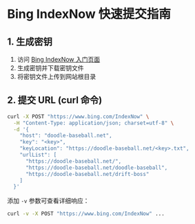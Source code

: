 # Bing IndexNow 快速提交指南

## 1. 生成密钥

1. 访问 [Bing IndexNow 入门页面](https://www.bing.com/indexnow/getstarted#)
2. 生成密钥并下载密钥文件
3. 将密钥文件上传到网站根目录

## 2. 提交 URL (curl 命令)

```bash
curl -X POST "https://www.bing.com/IndexNow" \
  -H "Content-Type: application/json; charset=utf-8" \
  -d '{
    "host": "doodle-baseball.net",
    "key": "<key>",
    "keyLocation": "https://doodle-baseball.net/<key>.txt",
    "urlList": [
      "https://doodle-baseball.net/",
      "https://doodle-baseball.net/doodle-baseball",
      "https://doodle-baseball.net/drift-boss"
    ]
  }'
```

添加 `-v` 参数可查看详细响应：

```bash
curl -v -X POST "https://www.bing.com/IndexNow" ...
```
